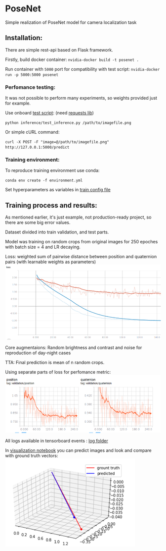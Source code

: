 # PoseNet
Simple realization of PoseNet model for camera localization task

## Installation:
  There are simple rest-api based on Flask framework.

  Firstly, build docker container:
  `nvidia-docker build -t posenet .`

  Run container with `5000` port for compatibility with test script:
  `nvidia-docker run -p 5000:5000 posenet`

### Perfomance testing:
  It was not possible to perform many experiments, so weights provided just for example.

  Use onboard [test script](inference/test_inference.py):
  (need [requests lib](https://github.com/kennethreitz/requests))
  
  `python inference/test_inference.py /path/to/imagefile.png`
  
  Or simple cURL command:
  
  `curl -X POST -F "image=@/path/to/imagefile.png" http://127.0.0.1:5000/predict`
  
### Training environment:
  To reproduce training environment use conda:

  `conda env create -f environment.yml`

  Set hyperparameters as variables in [train config file](src/train_config.py)
  
  ## Training process and results:
   As mentioned earlier, it's just example, not production-ready project, so there are some big error values.

   Dataset divided into train validation, and test parts.
   
   Model was training on random crops from original images for 250 epoches with batch size = 4 and LR decaying.

   Loss: weighted sum of pairwise distance between position and quaternion pairs (with learnable weights as parameters)
   ![Losses](imgs/loss.png)
  
   Core augmentaions: Random brightness and contrast and noise for reproduction of day-night cases
  
   TTA: Final prediction is mean of n random crops.
   
   Using separate parts of loss for perfomance metric:
   ![Validation metric](imgs/metrics.png)
   
   All logs available in tensorboard events : [log folder](logs/)
      
   In [visualization notebook](posenet_visualize.ipynb) you can predict images and look and compare with ground truth vectors:
   ![sample1](imgs/sample1.png)
